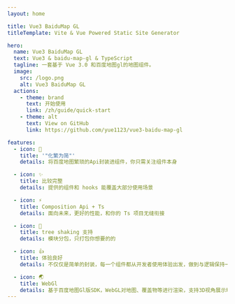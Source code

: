 ```yaml
---
layout: home

title: Vue3 BaiduMap GL
titleTemplate: Vite & Vue Powered Static Site Generator

hero:
  name: Vue3 BaiduMap GL
  text: Vue3 & baidu-map-gl & TypeScript
  tagline: 一套基于 Vue 3.0 和百度地图gl的地图组件。
  image:
    src: /logo.png
    alt: Vue3 BaiduMap GL
  actions:
    - theme: brand
      text: 开始使用
      link: /zh/guide/quick-start
    - theme: alt
      text: View on GitHub
      link: https://github.com/yue1123/vue3-baidu-map-gl

features:
  - icon: 🚀
    title: '"化繁为简"'
    details: 将百度地图繁琐的Api封装进组件，你只需关注组件本身

  - icon: ✨
    title: 比较完整
    details: 提供的组件和 hooks 能覆盖大部分使用场景

  - icon: ⚡
    title: Composition Api + Ts
    details: 面向未来，更好的性能，和你的 Ts 项目无缝衔接

  - icon: 🧩
    title: tree shaking 支持
    details: 模块分包，只打包你想要的的

  - icon: 👍
    title: 体验良好
    details: 不仅仅是简单的封装，每一个组件都从开发者使用体验出发，做到与逻辑保持一致

  - icon: 🌏
    title: WebGl
    details: 基于百度地图Gl版SDK，WebGL对地图、覆盖物等进行渲染，支持3D视角展示地图
---
```

